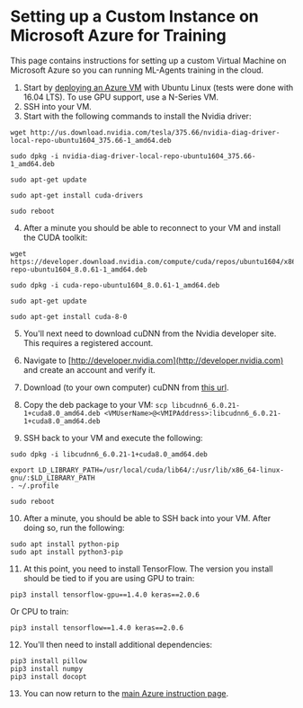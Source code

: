 # Setting up a Custom Instance on Microsoft Azure for Training

This page contains instructions for setting up a custom Virtual Machine on Microsoft Azure so you can running ML-Agents training in the cloud.

1.  Start by [deploying an Azure VM](https://docs.microsoft.com/azure/virtual-machines/linux/quick-create-portal) with Ubuntu Linux (tests were done with 16.04 LTS).  To use GPU support, use a N-Series VM.
2.  SSH into your VM.
3.  Start with the following commands to install the Nvidia driver:

```
wget http://us.download.nvidia.com/tesla/375.66/nvidia-diag-driver-local-repo-ubuntu1604_375.66-1_amd64.deb 

sudo dpkg -i nvidia-diag-driver-local-repo-ubuntu1604_375.66-1_amd64.deb 

sudo apt-get update 

sudo apt-get install cuda-drivers 

sudo reboot 
```

4.  After a minute you should be able to reconnect to your VM and install the CUDA toolkit:

```
wget https://developer.download.nvidia.com/compute/cuda/repos/ubuntu1604/x86_64/cuda-repo-ubuntu1604_8.0.61-1_amd64.deb 

sudo dpkg -i cuda-repo-ubuntu1604_8.0.61-1_amd64.deb 

sudo apt-get update 

sudo apt-get install cuda-8-0 
```

5.  You'll next need to download cuDNN from the Nvidia developer site.  This requires a registered account.

6.  Navigate to [http://developer.nvidia.com](http://developer.nvidia.com) and create an account and verify it.

7.  Download (to your own computer) cuDNN from [this url](https://developer.nvidia.com/compute/machine-learning/cudnn/secure/v6/prod/8.0_20170307/Ubuntu16_04_x64/libcudnn6_6.0.20-1+cuda8.0_amd64-deb).  

8.  Copy the deb package to your VM: ```scp libcudnn6_6.0.21-1+cuda8.0_amd64.deb <VMUserName>@<VMIPAddress>:libcudnn6_6.0.21-1+cuda8.0_amd64.deb ```

9.  SSH back to your VM and execute the following:

```
sudo dpkg -i libcudnn6_6.0.21-1+cuda8.0_amd64.deb 

export LD_LIBRARY_PATH=/usr/local/cuda/lib64/:/usr/lib/x86_64-linux-gnu/:$LD_LIBRARY_PATH 
. ~/.profile 

sudo reboot 
```

10.  After a minute, you should be able to SSH back into your VM.  After doing so, run the following:

```
sudo apt install python-pip 
sudo apt install python3-pip
```

11.  At this point, you need to install TensorFlow.  The version you install should be tied to if you are using GPU to train:

```
pip3 install tensorflow-gpu==1.4.0 keras==2.0.6 
```
Or CPU to train:
```
pip3 install tensorflow==1.4.0 keras==2.0.6 
```

12.  You'll then need to install additional dependencies:
```
pip3 install pillow 
pip3 install numpy 
pip3 install docopt 
```

13.  You can now return to the [main Azure instruction page](docs/Training-on-Microsoft-Azure.md).